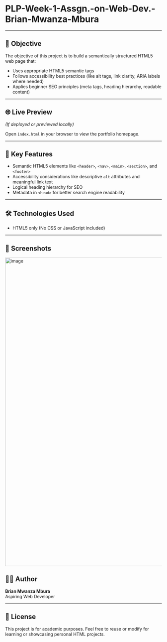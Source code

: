# PLP-Week-1-Assgn.-on-Web-Dev.-Brian-Mwanza-Mbura

---

## 🎯 Objective

The objective of this project is to build a semantically structured HTML5 web page that:

- Uses appropriate HTML5 semantic tags
- Follows accessibility best practices (like alt tags, link clarity, ARIA labels where needed)
- Applies beginner SEO principles (meta tags, heading hierarchy, readable content)

---

## 🌐 Live Preview

_(If deployed or previewed locally)_

Open `index.html` in your browser to view the portfolio homepage.

---

## 🔑 Key Features

- Semantic HTML5 elements like `<header>`, `<nav>`, `<main>`, `<section>`, and `<footer>`
- Accessibility considerations like descriptive `alt` attributes and meaningful link text
- Logical heading hierarchy for SEO
- Metadata in `<head>` for better search engine readability

---

## 🛠️ Technologies Used

- HTML5 only (No CSS or JavaScript included)

---

## 📸 Screenshots

<img width="1680" height="991" alt="image" src="https://github.com/user-attachments/assets/379c04a0-9abf-4383-80e2-ecb2c7ad9625" />

## 👨‍💻 Author

**Brian Mwanza Mbura**  
Aspiring Web Developer  

---

## 📜 License

This project is for academic purposes. Feel free to reuse or modify for learning or showcasing personal HTML projects.

